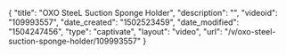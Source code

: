 {
    "title": "OXO SteeL Suction Sponge Holder",
    "description": "",
    "videoid": "109993557",
    "date_created": "1502523459",
    "date_modified": "1504247456",
    "type": "captivate",
    "layout": "video",
    "url": "\/v\/oxo-steel-suction-sponge-holder\/109993557"
}